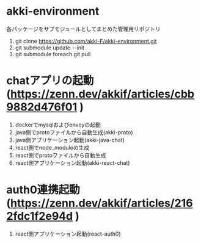 # akki-environment
各パッケージをサブモジュールとしてまとめた管理用リポジトリ
1. git clone https://github.com/akki-F/akki-environment.git
2. git submodule update --init
3. git submodule foreach git pull

# chatアプリの起動 (https://zenn.dev/akkif/articles/cbb9882d476f01 )
1. dockerでmysqlおよびenvoyの起動
2. java側でprotoファイルから自動生成(akki-proto)
3. java側アプリケーション起動(akki-java-chat)
4. react側でnode_moduleの生成
5. react側でprotoファイルから自動生成
6. react側アプリケーション起動(akki-react-chat)

# auth0連携起動 (https://zenn.dev/akkif/articles/2162fdc1f2e94d )
1. react側アプリケーション起動(react-auth0)
